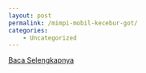 ```yaml
---
layout: post
permalink: /mimpi-mobil-kecebur-got/
categories:
    - Uncategorized
---
```


[Baca Selengkapnya](/06)
